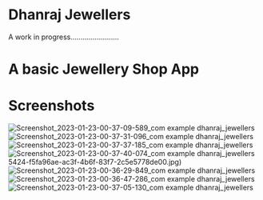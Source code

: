 # Dhanraj Jewellers 

A work in progress........................

# A basic Jewellery Shop App

# Screenshots


![Screenshot_2023-01-23-00-37-09-589_com example dhanraj_jewellers](https://user-images.githubusercontent.com/12216430/213935434-bf00497c-2c6b-4a51-8ef4-32776ab7e579.jpg)
![Screenshot_2023-01-23-00-37-31-096_com example dhanraj_jewellers](https://user-images.githubusercontent.com/12216430/213935436-1a8e5e6a-1f79-4820-a16f-301fb4a57a86.jpg)
![Screenshot_2023-01-23-00-37-37-185_com example dhanraj_jewellers](https://user-images.githubusercontent.com/12216430/213935438-44bcd1ea-8629-4a0c-aa92-230860f65d7e.jpg)
![Screenshot_2023-01-23-00-37-40-074_com example dhanraj_jewellers](https://user-images.githubusercontent.com/12216430/213935439-3c872528-365d-4312-b44b-7bcfc30ca3a6.jpg)
5424-f5fa96ae-ac3f-4b6f-83f7-2c5e5778de00.jpg)
![Screenshot_2023-01-23-00-36-29-849_com example dhanraj_jewellers](https://user-images.githubusercontent.com/12216430/213935428-73b9d878-b164-432d-b7a5-9f0ab50cf664.jpg)
![Screenshot_2023-01-23-00-36-47-286_com example dhanraj_jewellers](https://user-images.githubusercontent.com/12216430/213935430-333e6e3a-1a32-4583-a0d4-7b116d65231e.jpg)
![Screenshot_2023-01-23-00-37-05-130_com example dhanraj_jewellers](https://user-images.githubusercontent.com/12216430/213935433-2153f938-3fff-427b-bd0f-a923cdea7a35.jpg)
